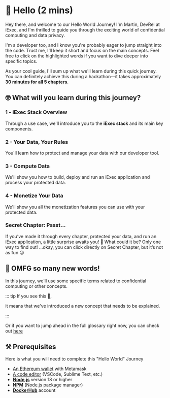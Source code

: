 # 👋 Hello (2 mins)

Hey there, and welcome to our Hello World Journey! I'm Martin, DevRel at iExec,
and I'm thrilled to guide you through the exciting world of confidential
computing and data privacy.

I'm a developer too, and I know you're probably eager to jump straight into the
code. Trust me, I'll keep it short and focus on the main concepts. Feel free to
click on the highlighted words if you want to dive deeper into specific topics.

As your cool guide, I'll sum up what we'll learn during this quick journey. You
can definitely achieve this during a hackathon—it takes approximately **30
minutes for all 5 chapters**.

## 🤓 What will you learn during this journey?

### **1 -** iExec Stack Overview

Through a use case, we'll introduce you to the **iExec stack** and its main key
components.

### **2 -** Your Data, Your Rules

You'll learn how to protect and manage your data with our developer tool.

### **3 -** Compute Data

We'll show you how to build, deploy and run an iExec application and process
your protected data.

### **4 -** Monetize Your Data

We'll show you all the monetization features you can use with your protected
data.

### **Secret Chapter:** Pssst...

If you’ve made it through every chapter, protected your data, and run an iExec
application, a little surprise awaits you! 🌟 What could it be? Only one way to
find out! …okay, you can click directly on Secret Chapter, but it’s not as fun
😉

## 😬 OMFG so many new words!

In this journey, we'll use some specific terms related to confidential computing
or other concepts.

::: tip If you see this 🚨,

it means that we've introduced a new concept that needs to be explained.

:::

Or if you want to jump ahead in the full glossary right now, you can check out
[here](https://protocol.docs.iex.ec/help/glossary)

## ⚒️ **Prerequisites**

Here is what you will need to complete this "Hello World" Journey

- [An Ethereum wallet](https://chromewebstore.google.com/detail/metamask/nkbihfbeogaeaoehlefnkodbefgpgknn?utm_source=google.com&pli=1)
  with Metamask
- [A code editor](https://code.visualstudio.com/) (VSCode, Sublime Text, etc.)
- [**Node.js**](https://nodejs.org/en/) version 18 or higher
- [**NPM**](https://docs.npmjs.com/) (Node.js package manager)
- [**DockerHub**](https://hub.docker.com/) account
